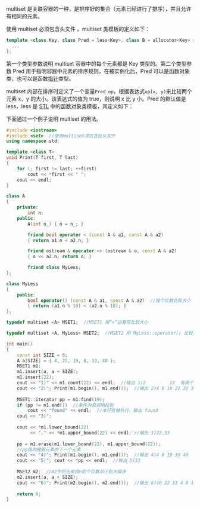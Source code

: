  multiset 是关联容器的一种，是排序好的集合（元素已经进行了排序），并且允许有相同的元素。 



使用 multiset 必须包含头文件 <set>。multiset 类模板的定义如下：

```c++
template <class Key, class Pred = less<Key>, class B = allocator<Key> > class multiset {
  ...
};
```



 第一个类型参数说明 multiset 容器中的每个元素都是 Key 类型的。第二个类型参数 Pred 用于指明容器中元素的排序规则，在被实例化后，Pred 可以是函数对象类，也可以是函数[指针](http://c.biancheng.net/c/80/)类型。 

 multiset 内部在排序时定义了一个变量`Pred op`，根据表达式`op(x, y)`来比较两个元素 x、y 的大小。该表达式的值为 true，则说明 x 比 y 小。Pred 的默认值是 less<Key>，less 是 [STL](http://c.biancheng.net/stl/) 中的函数对象类模板，其定义如下： 



 下面通过一个例子说明 multiset 的用法。 

```c++
#include <iostream>
#include <set>  //使用multiset须包含此头文件
using namespace std;

template <class T>
void Print(T first, T last)
{
    for (; first != last; ++first)
        cout << *first << " ";
    cout << endl;
}

class A
{
    private:
        int n;
    public:
        A(int n_) { n = n_; }

        friend bool operator < (const A & a1, const A & a2)
        { return a1.n < a2.n; }

        friend ostream & operator << (ostream & o, const A & a2)
        { o << a2.n; return o; }

        friend class MyLess;
};

class MyLess
{
    public:
        bool operator() (const A & a1, const A & a2)  //按个位数比较大小
        { return (a1.n % 10) < (a2.n % 10); }
};

typedef multiset <A> MSET1;  //MSET1 用“<”运算符比较大小

typedef multiset <A, MyLess> MSET2;  //MSET2 用 MyLess::operator() 比较大小

int main()
{
    const int SIZE = 6;
    A a[SIZE] = { 4, 22, 19, 8, 33, 40 };
    MSET1 m1;
    m1.insert(a, a + SIZE);
    m1.insert(22);
    cout << "1)" << m1.count(22) << endl;  //输出 1)2			22	有两个
    cout << "2)"; Print(m1.begin(), m1.end());  //输出 2)4 8 19 22 22 33 40	会自动排序
    
    MSET1::iterator pp = m1.find(19);
    if (pp != m1.end())  //条件为真说明找到
        cout << "found" << endl;  //本行会被执行，输出 found
    cout << "3)"; 
   
    cout << *m1.lower_bound(22)
         << "," << *m1.upper_bound(22) << endl; //输出 3)22,33
    
    pp = m1.erase(m1.lower_bound(22), m1.upper_bound(22));
    //pp指向被删元素的下一个元素
    cout << "4)"; Print(m1.begin(), m1.end());  //输出 4)4 8 19 33 40
    cout << "5)"; cout << *pp << endl;  //输出 5)33
    
    MSET2 m2;  //m2中的元素按n的个位数从小到大排序
    m2.insert(a, a + SIZE);
    cout << "6)"; Print(m2.begin(), m2.end());  //输出 6)40 22 33 4 8 19
    
    return 0;
}
```

